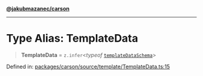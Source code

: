 [**@jakubmazanec/carson**](../README.md)

---

# Type Alias: TemplateData

> **TemplateData** = `z.infer`\<_typeof_
> [`templateDataSchema`](../variables/templateDataSchema.md)\>

Defined in:
[packages/carson/source/template/TemplateData.ts:15](https://github.com/jakubmazanec/tools/blob/a1a5edf56256b0aa4e209cc73bc7a07f5d7fc236/packages/carson/source/template/TemplateData.ts#L15)
